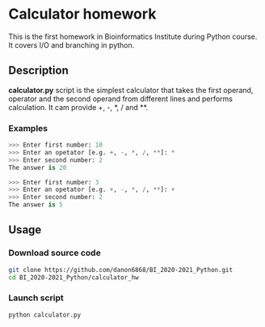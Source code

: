 # Calculator homework

This is the first homework in Bioinformatics Institute during Python course. It covers I/O and branching in python.

## Description

**calculator.py** script is the simplest calculator that takes the first operand, operator and the second operand from different lines and performs calculation. It cam provide +, -, *, / and **.

### Examples

```python
>>> Enter first number: 10
>>> Enter an opetator [e.g. +, -, *, /, **]: *
>>> Enter second number: 2
The answer is 20
```

```python
>>> Enter first number: 3
>>> Enter an opetator [e.g. +, -, *, /, **]: +
>>> Enter second number: 2
The answer is 5
```

## Usage

### Download source code

```bash
git clone https://github.com/danon6868/BI_2020-2021_Python.git
cd BI_2020-2021_Python/calculator_hw
```

### Launch script

```bash
python calculator.py
```
